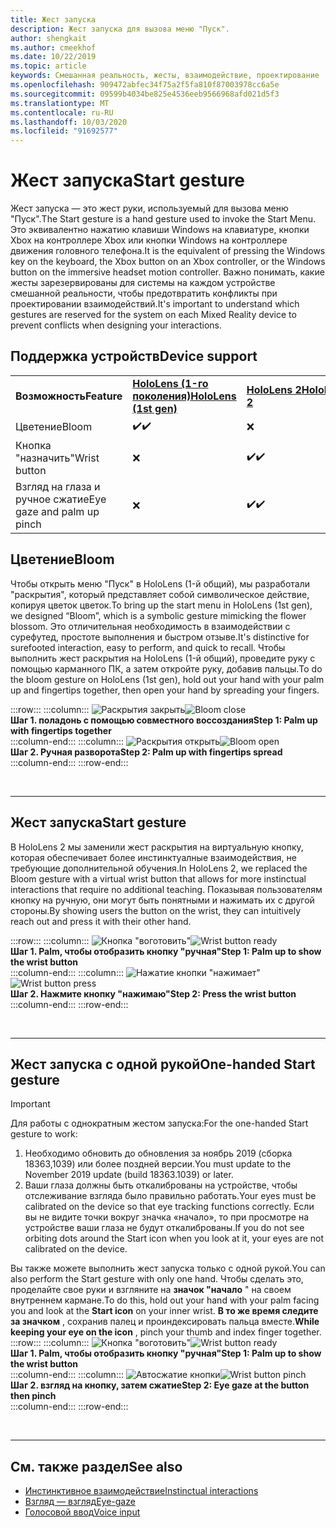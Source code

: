 ```yaml
---
title: Жест запуска
description: Жест запуска для вызова меню "Пуск".
author: shengkait
ms.author: cmeekhof
ms.date: 10/22/2019
ms.topic: article
keywords: Смешанная реальность, жесты, взаимодействие, проектирование
ms.openlocfilehash: 909472abfec34f75a2f5fa810f87003978cc6a5e
ms.sourcegitcommit: 09599b4034be825e4536eeb9566968afd021d5f3
ms.translationtype: MT
ms.contentlocale: ru-RU
ms.lasthandoff: 10/03/2020
ms.locfileid: "91692577"
---
```

# <a name="start-gesture"></a><span data-ttu-id="46c30-104">Жест запуска</span><span class="sxs-lookup"><span data-stu-id="46c30-104">Start gesture</span></span>

<span data-ttu-id="46c30-105">Жест запуска — это жест руки, используемый для вызова меню "Пуск".</span><span class="sxs-lookup"><span data-stu-id="46c30-105">The Start gesture is a hand gesture used to invoke the Start Menu.</span></span> <span data-ttu-id="46c30-106">Это эквивалентно нажатию клавиши Windows на клавиатуре, кнопки Xbox на контроллере Xbox или кнопки Windows на контроллере движения головного телефона.</span><span class="sxs-lookup"><span data-stu-id="46c30-106">It is the equivalent of pressing the Windows key on the keyboard, the Xbox button on an Xbox controller, or the Windows button on the immersive headset motion controller.</span></span> <span data-ttu-id="46c30-107">Важно понимать, какие жесты зарезервированы для системы на каждом устройстве смешанной реальности, чтобы предотвратить конфликты при проектировании взаимодействий.</span><span class="sxs-lookup"><span data-stu-id="46c30-107">It's important to understand which gestures are reserved for the system on each Mixed Reality device to prevent conflicts when designing your interactions.</span></span>

## <a name="device-support"></a><span data-ttu-id="46c30-108">Поддержка устройств</span><span class="sxs-lookup"><span data-stu-id="46c30-108">Device support</span></span>

<table>
    <colgroup>
    <col width="25%" />
    <col width="25%" />
    <col width="25%" />
    <col width="25%" />
    </colgroup>
    <tr>
        <td><span data-ttu-id="46c30-109"><strong>Возможность</strong></span><span class="sxs-lookup"><span data-stu-id="46c30-109"><strong>Feature</strong></span></span></td>
        <td><span data-ttu-id="46c30-110"><a href="../hololens-hardware-details.md"><strong>HoloLens (1-го поколения)</strong></a></span><span class="sxs-lookup"><span data-stu-id="46c30-110"><a href="../hololens-hardware-details.md"><strong>HoloLens (1st gen)</strong></a></span></span></td>
        <td><span data-ttu-id="46c30-111"><a href="https://docs.microsoft.com/hololens/hololens2-hardware"><strong>HoloLens 2</strong></span><span class="sxs-lookup"><span data-stu-id="46c30-111"><a href="https://docs.microsoft.com/hololens/hololens2-hardware"><strong>HoloLens 2</strong></span></span></td>
        <td><span data-ttu-id="46c30-112"><a href="../discover/immersive-headset-hardware-details.md"><strong>Иммерсивные гарнитуры</strong></a></span><span class="sxs-lookup"><span data-stu-id="46c30-112"><a href="../discover/immersive-headset-hardware-details.md"><strong>Immersive headsets</strong></a></span></span></td>
    </tr>
     <tr>
        <td><span data-ttu-id="46c30-113">Цветение</span><span class="sxs-lookup"><span data-stu-id="46c30-113">Bloom</span></span></td>
        <td><span data-ttu-id="46c30-114">✔️</span><span class="sxs-lookup"><span data-stu-id="46c30-114">✔️</span></span></td>
        <td>❌</td>
        <td>❌</td>
    </tr>
     <tr>
        <td><span data-ttu-id="46c30-115">Кнопка "назначить"</span><span class="sxs-lookup"><span data-stu-id="46c30-115">Wrist button</span></span></td>
        <td>❌</td>
        <td><span data-ttu-id="46c30-116">✔️</span><span class="sxs-lookup"><span data-stu-id="46c30-116">✔️</span></span></td>
        <td>❌</td>
    </tr>
    <tr>
        <td><span data-ttu-id="46c30-117">Взгляд на глаза и ручное сжатие</span><span class="sxs-lookup"><span data-stu-id="46c30-117">Eye gaze and palm up pinch</span></span></td>
        <td>❌</td>
        <td><span data-ttu-id="46c30-118">✔️</span><span class="sxs-lookup"><span data-stu-id="46c30-118">✔️</span></span></td>
        <td>❌</td>
    </tr>
</table>

## <a name="bloom"></a><span data-ttu-id="46c30-119">Цветение</span><span class="sxs-lookup"><span data-stu-id="46c30-119">Bloom</span></span>
<span data-ttu-id="46c30-120">Чтобы открыть меню "Пуск" в HoloLens (1-й общий), мы разработали "раскрытия", который представляет собой символическое действие, копируя цветок цветок.</span><span class="sxs-lookup"><span data-stu-id="46c30-120">To bring up the start menu in HoloLens (1st gen), we designed “Bloom”, which is a symbolic gesture mimicking the flower blossom.</span></span> <span data-ttu-id="46c30-121">Это отличительная необходимость в взаимодействии с сурефутед, простоте выполнения и быстром отзыве.</span><span class="sxs-lookup"><span data-stu-id="46c30-121">It's distinctive for surefooted interaction, easy to perform, and quick to recall.</span></span> <span data-ttu-id="46c30-122">Чтобы выполнить жест раскрытия на HoloLens (1-й общий), проведите руку с помощью карманного ПК, а затем откройте руку, добавив пальцы.</span><span class="sxs-lookup"><span data-stu-id="46c30-122">To do the bloom gesture on HoloLens (1st gen), hold out your hand with your palm up and fingertips together, then open your hand by spreading your fingers.</span></span>

:::row:::
    :::column:::
        <span data-ttu-id="46c30-123">![Раскрытия закрыть](images/bloom-close.png)</span><span class="sxs-lookup"><span data-stu-id="46c30-123">![Bloom close](images/bloom-close.png)</span></span><br>
        <span data-ttu-id="46c30-124">**Шаг 1. поладонь с помощью совместного воссоздания**</span><span class="sxs-lookup"><span data-stu-id="46c30-124">**Step 1: Palm up with fingertips together**</span></span><br>
    :::column-end:::
    :::column:::
        <span data-ttu-id="46c30-125">![Раскрытия открыть](images/bloom-open.png)</span><span class="sxs-lookup"><span data-stu-id="46c30-125">![Bloom open](images/bloom-open.png)</span></span><br>
        <span data-ttu-id="46c30-126">**Шаг 2. Ручная разворота**</span><span class="sxs-lookup"><span data-stu-id="46c30-126">**Step 2: Palm up with fingertips spread**</span></span><br>
    :::column-end:::
:::row-end:::

<br>

---

## <a name="start-gesture"></a><span data-ttu-id="46c30-127">Жест запуска</span><span class="sxs-lookup"><span data-stu-id="46c30-127">Start gesture</span></span>
<span data-ttu-id="46c30-128">В HoloLens 2 мы заменили жест раскрытия на виртуальную кнопку, которая обеспечивает более инстинктуалные взаимодействия, не требующие дополнительной обучения.</span><span class="sxs-lookup"><span data-stu-id="46c30-128">In HoloLens 2, we replaced the Bloom gesture with a virtual wrist button that allows for more instinctual interactions that require no additional teaching.</span></span> <span data-ttu-id="46c30-129">Показывая пользователям кнопку на ручную, они могут быть понятными и нажимать их с другой стороны.</span><span class="sxs-lookup"><span data-stu-id="46c30-129">By showing users the button on the wrist, they can intuitively reach out and press it with their other hand.</span></span>

:::row:::
    :::column:::
        <span data-ttu-id="46c30-130">![Кнопка "воготовить"](images/wrist-button-ready.png)</span><span class="sxs-lookup"><span data-stu-id="46c30-130">![Wrist button ready](images/wrist-button-ready.png)</span></span><br>
        <span data-ttu-id="46c30-131">**Шаг 1. Palm, чтобы отобразить кнопку "ручная"**</span><span class="sxs-lookup"><span data-stu-id="46c30-131">**Step 1: Palm up to show the wrist button**</span></span><br>
    :::column-end:::
    :::column:::
        <span data-ttu-id="46c30-132">![Нажатие кнопки "нажимает"](images/wrist-button-press.png)</span><span class="sxs-lookup"><span data-stu-id="46c30-132">![Wrist button press](images/wrist-button-press.png)</span></span><br>
        <span data-ttu-id="46c30-133">**Шаг 2. Нажмите кнопку "нажимаю"**</span><span class="sxs-lookup"><span data-stu-id="46c30-133">**Step 2: Press the wrist button**</span></span><br>
    :::column-end:::
:::row-end:::

<br>

---


## <a name="one-handed-start-gesture"></a><span data-ttu-id="46c30-134">Жест запуска с одной рукой</span><span class="sxs-lookup"><span data-stu-id="46c30-134">One-handed Start gesture</span></span>

> [!IMPORTANT]
> <span data-ttu-id="46c30-135">Для работы с однократным жестом запуска:</span><span class="sxs-lookup"><span data-stu-id="46c30-135">For the one-handed Start gesture to work:</span></span>
>
> 1. <span data-ttu-id="46c30-136">Необходимо обновить до обновления за ноябрь 2019 (сборка 18363,1039) или более поздней версии.</span><span class="sxs-lookup"><span data-stu-id="46c30-136">You must update to the November 2019 update (build 18363.1039) or later.</span></span>
> 1. <span data-ttu-id="46c30-137">Ваши глаза должны быть откалиброваны на устройстве, чтобы отслеживание взгляда было правильно работать.</span><span class="sxs-lookup"><span data-stu-id="46c30-137">Your eyes must be calibrated on the device so that eye tracking functions correctly.</span></span> <span data-ttu-id="46c30-138">Если вы не видите точки вокруг значка «начало», то при просмотре на устройстве ваши глаза не будут откалиброваны.</span><span class="sxs-lookup"><span data-stu-id="46c30-138">If you do not see orbiting dots around the Start icon when you look at it, your eyes are not calibrated on the device.</span></span>

<span data-ttu-id="46c30-139">Вы также можете выполнить жест запуска только с одной рукой.</span><span class="sxs-lookup"><span data-stu-id="46c30-139">You can also perform the Start gesture with only one hand.</span></span> <span data-ttu-id="46c30-140">Чтобы сделать это, проделайте свое руки и взгляните на **значок "начало** " на своем внутреннем кармане.</span><span class="sxs-lookup"><span data-stu-id="46c30-140">To do this, hold out your hand with your palm facing you and look at the **Start icon** on your inner wrist.</span></span> <span data-ttu-id="46c30-141">**В то же время следите за значком** , сохранив палец и проиндексировать пальца вместе.</span><span class="sxs-lookup"><span data-stu-id="46c30-141">**While keeping your eye on the icon** , pinch your thumb and index finger together.</span></span><br>
:::row:::
    :::column:::
        <span data-ttu-id="46c30-142">![Кнопка "воготовить"](images/wrist-button-ready.png)</span><span class="sxs-lookup"><span data-stu-id="46c30-142">![Wrist button ready](images/wrist-button-ready.png)</span></span><br>
        <span data-ttu-id="46c30-143">**Шаг 1. Palm, чтобы отобразить кнопку "ручная"**</span><span class="sxs-lookup"><span data-stu-id="46c30-143">**Step 1: Palm up to show the wrist button**</span></span><br>
    :::column-end:::
    :::column:::
        <span data-ttu-id="46c30-144">![Автосжатие кнопки](images/wrist-button-pinch.png)</span><span class="sxs-lookup"><span data-stu-id="46c30-144">![Wrist button pinch](images/wrist-button-pinch.png)</span></span><br>
        <span data-ttu-id="46c30-145">**Шаг 2. взгляд на кнопку, затем сжатие**</span><span class="sxs-lookup"><span data-stu-id="46c30-145">**Step 2: Eye gaze at the button then pinch**</span></span><br>
    :::column-end:::
:::row-end:::

<br>

---

## <a name="see-also"></a><span data-ttu-id="46c30-146">См. также раздел</span><span class="sxs-lookup"><span data-stu-id="46c30-146">See also</span></span>

* [<span data-ttu-id="46c30-147">Инстинктивное взаимодействие</span><span class="sxs-lookup"><span data-stu-id="46c30-147">Instinctual interactions</span></span>](interaction-fundamentals.md)
* [<span data-ttu-id="46c30-148">Взгляд — взгляд</span><span class="sxs-lookup"><span data-stu-id="46c30-148">Eye-gaze</span></span>](eye-tracking.md)
* [<span data-ttu-id="46c30-149">Голосовой ввод</span><span class="sxs-lookup"><span data-stu-id="46c30-149">Voice input</span></span>](voice-input.md)
